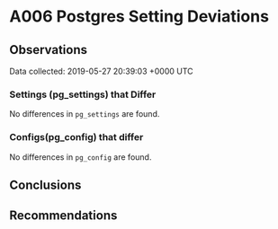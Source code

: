 # A006 Postgres Setting Deviations #

## Observations ##
Data collected: 2019-05-27 20:39:03 +0000 UTC  

### Settings (pg_settings) that Differ ###

No differences in `pg_settings` are found.

### Configs(pg_config) that differ ###

No differences in `pg_config` are found.



## Conclusions ##


## Recommendations ##

